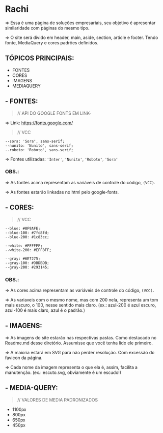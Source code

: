 # Rachi

=> Essa é uma página de soluções empresariais, seu objetivo é apresentar similaridade com páginas do mesmo tipo.

=> O site será divido em header, main, aside, section, article e footer. Tendo fonte, MediaQuery e cores padrões definidos.

## TÓPICOS PRINCIPAIS:

- FONTES
- CORES
- IMAGENS
- MEDIAQUERY

## - FONTES:

> // API DO GOOGLE FONTS EM LINK-

=> Link: https://fonts.google.com/

> // VCC

```
--sora: 'Sora', sans-serif;
--nunito: 'Nunito', sans-serif;
--roboto: 'Roboto', sans-serif;
```

=> Fontes utilizadas: `'Inter'`, `'Nunito'`, `'Roboto'`, `'Sora'`

### OBS.:

=> As fontes acima representam as  variáveis de controle do código, `(VCC)`.

=> As fontes estarão linkadas no html pelo google-fonts.

## - CORES:

> // VCC
 
```
--blue: #0F9AFE;
--blue-100: #7fc8fd;
--blue-200: #1c83cc;

--white: #FFFFFF;
--white-200: #EFF8FF;

--gray: #6E7275;
--gray-100: #DBDBDB;
--gray-200: #293145;
```

### OBS.:

=> As cores acima representam as  variáveis de controle do código, `(VCC)`.

=> As variaveis com o mesmo nome, mas com 200 nela, representa um tom mais escuro, o 100, nesse sentido mais claro.
(ex.: azul-200 é azul escuro, azul-100 é mais claro, azul é o padrão.)

## - IMAGENS:

=> As imagens do site estarão nas respectivas pastas. Como destacado no Readme.md desse diretório. Assumisse que você tenha lido ele primeiro.

=> A maioria estará em SVG para não perder resolução. Com excessão do favicon da página.

=> Cada nome da imagem representa o que ela é, assim, facilita a manutenção. (ex.: escuto.svg, obviamente é um escudo!)

## - MEDIA-QUERY:

> // VALORES DE MEDIA PADRONIZADOS

- 1100px
- 800px 
- 650px
- 450px
